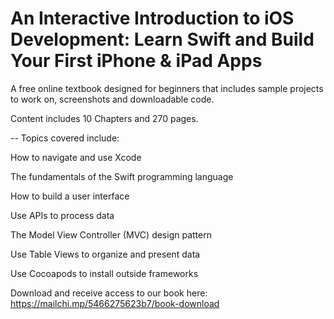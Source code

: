 # An Interactive Introduction to iOS Development: Learn Swift and Build Your First iPhone & iPad Apps
A free online textbook designed for beginners that includes sample projects to work on, screenshots and downloadable code.

Content includes 10 Chapters and 270 pages.


--
Topics covered include:

How to navigate and use Xcode

The fundamentals of the Swift programming language

How to build a user interface

Use APIs to process data

The Model View Controller (MVC) design pattern

Use Table Views to organize and present data

Use Cocoapods to install outside frameworks


Download and receive access to our book here: https://mailchi.mp/5466275623b7/book-download
